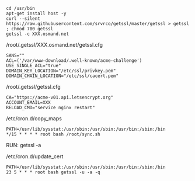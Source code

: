 ```
cd /usr/bin
apt-get install host -y
curl --silent https://raw.githubusercontent.com/srvrco/getssl/master/getssl > getssl ; chmod 700 getssl
getssl -c XXX.osmand.net
```

/root/.getssl/XXX.osmand.net/getssl.cfg
```
SANS=""
ACL=('/var/www-download/.well-known/acme-challenge')
USE_SINGLE_ACL="true"
DOMAIN_KEY_LOCATION="/etc/ssl/privkey.pem"
DOMAIN_CHAIN_LOCATION="/etc/ssl/cacert.pem"
```

/root/.getssl/getssl.cfg
```
CA="https://acme-v01.api.letsencrypt.org"
ACCOUNT_EMAIL=XXX
RELOAD_CMD="service nginx restart"
```

/etc/cron.d/copy_maps 
```
PATH=/usr/lib/sysstat:/usr/sbin:/usr/sbin:/usr/bin:/sbin:/bin
*/15 * * * * root bash /root/sync.sh
```
RUN: getssl -a

/etc/cron.d/update_cert 
```
PATH=/usr/lib/sysstat:/usr/sbin:/usr/sbin:/usr/bin:/sbin:/bin
23 5 * * * root bash getssl -u -a -q
```
